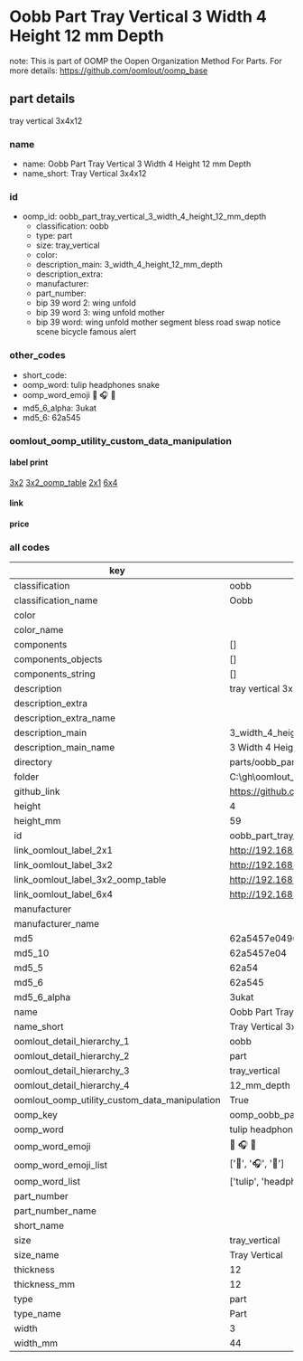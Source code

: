 # Oobb Part Tray Vertical 3 Width 4 Height 12 mm Depth  

note: This is part of OOMP the Oopen Organization Method For Parts. For more details: https://github.com/oomlout/oomp_base

##  part details
  



tray vertical 3x4x12



### name
* name: Oobb Part Tray Vertical 3 Width 4 Height 12 mm Depth
* name_short: Tray Vertical 3x4x12 
### id
* oomp_id: oobb_part_tray_vertical_3_width_4_height_12_mm_depth
  * classification: oobb
  * type: part
  * size: tray_vertical
  * color: 
  * description_main: 3_width_4_height_12_mm_depth
  * description_extra: 
  * manufacturer: 
  * part_number: 
  * bip 39 word 2: wing unfold
  * bip 39 word 3: wing unfold mother
  * bip 39 word: wing unfold mother segment bless road swap notice scene bicycle famous alert

### other_codes
* short_code: 
* oomp_word: tulip headphones snake
* oomp_word_emoji :tulip: :headphones: :snake:
* md5_6_alpha: 3ukat
* md5_6: 62a545






### oomlout_oomp_utility_custom_data_manipulation
#### label print
[3x2](http://192.168.1.245:1112/?label=oomp%203ukat)
[3x2_oomp_table](http://192.168.1.108:1112/?label=oomp%203ukat)
[2x1](http://192.168.1.242:1112/?label=oomp%203ukat)
[6x4](http://192.168.1.55:1112/?label=oomp%203ukat)    

#### link

                              

#### price







### all codes 
| key | value |  
| --- | --- |  
| classification | oobb |  
| classification_name | Oobb |  
| color |  |  
| color_name |  |  
| components | [] |  
| components_objects | [] |  
| components_string | [] |  
| description | tray vertical 3x4x12 |  
| description_extra |  |  
| description_extra_name |  |  
| description_main | 3_width_4_height_12_mm_depth |  
| description_main_name | 3 Width 4 Height 12 mm Depth |  
| directory | parts/oobb_part_tray_vertical_3_width_4_height_12_mm_depth |  
| folder | C:\gh\oomlout_oobb_version_4_generated_parts\parts\oobb_part_tray_vertical_3_width_4_height_12_mm_depth |  
| github_link | https://github.com/oomlout/oomlout_oomp_part_src/tree/main/parts/oobb_part_tray_vertical_3_width_4_height_12_mm_depth |  
| height | 4 |  
| height_mm | 59 |  
| id | oobb_part_tray_vertical_3_width_4_height_12_mm_depth |  
| link_oomlout_label_2x1 | http://192.168.1.242:1112/?label=oomp%203ukat |  
| link_oomlout_label_3x2 | http://192.168.1.245:1112/?label=oomp%203ukat |  
| link_oomlout_label_3x2_oomp_table | http://192.168.1.108:1112/?label=oomp%203ukat |  
| link_oomlout_label_6x4 | http://192.168.1.55:1112/?label=oomp%203ukat |  
| manufacturer |  |  
| manufacturer_name |  |  
| md5 | 62a5457e0496fb6aeb8bdc33207b4fdd |  
| md5_10 | 62a5457e04 |  
| md5_5 | 62a54 |  
| md5_6 | 62a545 |  
| md5_6_alpha | 3ukat |  
| name | Oobb Part Tray Vertical 3 Width 4 Height 12 mm Depth |  
| name_short | Tray Vertical 3x4x12  |  
| oomlout_detail_hierarchy_1 | oobb |  
| oomlout_detail_hierarchy_2 | part |  
| oomlout_detail_hierarchy_3 | tray_vertical |  
| oomlout_detail_hierarchy_4 | 12_mm_depth |  
| oomlout_oomp_utility_custom_data_manipulation | True |  
| oomp_key | oomp_oobb_part_tray_vertical_3_width_4_height_12_mm_depth |  
| oomp_word | tulip headphones snake |  
| oomp_word_emoji | :tulip: :headphones: :snake: |  
| oomp_word_emoji_list | [':tulip:', ':headphones:', ':snake:'] |  
| oomp_word_list | ['tulip', 'headphones', 'snake'] |  
| part_number |  |  
| part_number_name |  |  
| short_name |  |  
| size | tray_vertical |  
| size_name | Tray Vertical |  
| thickness | 12 |  
| thickness_mm | 12 |  
| type | part |  
| type_name | Part |  
| width | 3 |  
| width_mm | 44 |  
